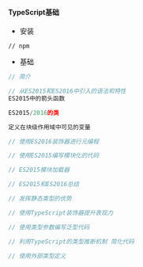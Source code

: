 #### **TypeScript基础**

* 安装

```
// npm
```

* 基础

```js
// 简介

// 从ES2015和ES2016中引入的语法和特性
ES2015中的箭头函数

ES2015/2016的类

定义在块级作用域中可见的变量

// 使用ES2016装饰器进行元编程

// 使用ES2015编写模块化的代码

// ES2015模块加载器

// ES2015和ES2016总结

// 发挥静态类型的优势

// 使用TypeScript装饰器提升表现力

// 使用类型参数编写泛型代码

// 利用TypeScript的类型推断机制 简化代码

// 使用外部类型定义
```



